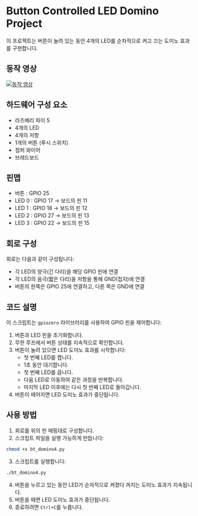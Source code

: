 # Button Controlled LED Domino Project

이 프로젝트는 버튼이 눌려 있는 동안 4개의 LED를 순차적으로 켜고 끄는 도미노 효과를 구현합니다.

## 동작 영상

[![동작 영상](https://img.youtube.com/vi/BwY9J3OSi0g/0.jpg)](https://www.youtube.com/watch?v=BwY9J3OSi0g)

## 하드웨어 구성 요소

- 라즈베리 파이 5
- 4개의 LED
- 4개의 저항
- 1개의 버튼 (푸시 스위치)
- 점퍼 와이어
- 브레드보드

## 핀맵

- 버튼 : GPIO 25
- LED 0 : GPIO 17 -> 보드의 핀 11
- LED 1 : GPIO 18 -> 보드의 핀 12
- LED 2 : GPIO 27 -> 보드의 핀 13
- LED 3 : GPIO 22 -> 보드의 핀 15

## 회로 구성

회로는 다음과 같이 구성됩니다:
- 각 LED의 양극(긴 다리)을 해당 GPIO 핀에 연결
- 각 LED의 음극(짧은 다리)을 저항을 통해 GND(접지)에 연결
- 버튼의 한쪽은 GPIO 25에 연결하고, 다른 쪽은 GND에 연결

## 코드 설명

이 스크립트는 `gpiozero` 라이브러리를 사용하여 GPIO 핀을 제어합니다:

1. 버튼과 LED 핀을 초기화합니다.
2. 무한 루프에서 버튼 상태를 지속적으로 확인합니다.
3. 버튼이 눌려 있으면 LED 도미노 효과를 시작합니다:
   - 첫 번째 LED를 켭니다.
   - 1초 동안 대기합니다.
   - 첫 번째 LED를 끕니다.
   - 다음 LED로 이동하여 같은 과정을 반복합니다.
   - 마지막 LED 이후에는 다시 첫 번째 LED로 돌아갑니다.
4. 버튼이 떼어지면 LED 도미노 효과가 중단됩니다.

## 사용 방법

1. 회로를 위의 핀 매핑대로 구성합니다.
2. 스크립트 파일을 실행 가능하게 만듭니다:
```bash
chmod +x bt_domino4.py
```
3. 스크립트를 실행합니다:
```bash
./bt_domino4.py
```
4. 버튼을 누르고 있는 동안 LED가 순차적으로 켜졌다 꺼지는 도미노 효과가 지속됩니다.
5. 버튼을 떼면 LED 도미노 효과가 중단됩니다.
6. 종료하려면 `Ctrl+C`를 누릅니다.